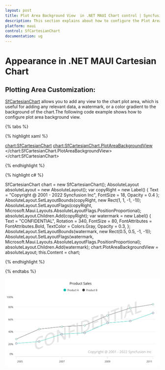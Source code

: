 ```yaml
---
layout: post
title: Plot Area Background View  in .NET MAUI Chart control | Syncfusion
description: This section explains about how to configure the Plot Area Backgrund and its features in .NET MAUI Chart (SfCartesianChart).
platform: maui
control: SfCartesianChart
documentation: ug
---
```


# Appearance in .NET MAUI Cartesian Chart

## Plotting Area Customization:

[SfCartesianChart](https://help.syncfusion.com/cr/maui/Syncfusion.Maui.Charts.SfCartesianChart.html?tabs=tabid-1) allows you to add any view to the chart plot area, which is useful for adding any relevant data, a watermark, or a color gradient to the background of the chart.The following code example shows how to configure plot area background view.

{% tabs %}

{% highlight xaml %}

<chart:SfCartesianChart>
   <chart:SfCartesianChart.PlotAreaBackgroundView>
      <AbsoluteLayout>
         <Label Text="Copyright @ 2001 - 2022 Syncfusion Inc"
                FontSize="18"
                AbsoluteLayout.LayoutBounds="1,1,-1,-1"
                AbsoluteLayout.LayoutFlags="PositionProportional"
                Opacity="0.4" />
         <Label Text="CONFIDENTIAL"
                Rotation="340"
                FontSize="80"
                FontAttributes="Bold,Italic"
                TextColor="Gray"
                Margin="10,0,0,0"
                AbsoluteLayout.LayoutBounds="0.5,0.5,-1,-1"
                AbsoluteLayout.LayoutFlags="PositionProportional"
                Opacity="0.3" />
    </AbsoluteLayout>
   </chart:SfCartesianChart.PlotAreaBackgroundView>
</chart:SfCartesianChart>

{% endhighlight %}

{% highlight c# %}

SfCartesianChart chart = new SfCartesianChart();
AbsoluteLayout absoluteLayout = new AbsoluteLayout();
var copyRight = new Label() { Text = "Copyright @ 2001 - 2022 Syncfusion Inc", FontSize = 18, Opacity = 0.4 };
AbsoluteLayout.SetLayoutBounds(copyRight, new Rect(1, 1, -1, -1));
AbsoluteLayout.SetLayoutFlags(copyRight, Microsoft.Maui.Layouts.AbsoluteLayoutFlags.PositionProportional);
absoluteLayout.Children.Add(copyRight);
var watermark = new Label()
{
   Text = "CONFIDENTIAL",
   Rotation = 340,
   FontSize = 80,
   FontAttributes = FontAttributes.Bold,
   TextColor = Colors.Gray,
   Opacity = 0.3,
};
AbsoluteLayout.SetLayoutBounds(watermark, new Rect(0.5, 0.5, -1, -1));
AbsoluteLayout.SetLayoutFlags(watermark, Microsoft.Maui.Layouts.AbsoluteLayoutFlags.PositionProportional);
absoluteLayout.Children.Add(watermark);
chart.PlotAreaBackgroundView = absoluteLayout;
this.Content = chart;

{% endhighlight %}

{% endtabs %}

![Watermark in .NET MAUI Charts](Plot-Area-Background-View_images/water_mark.png)

